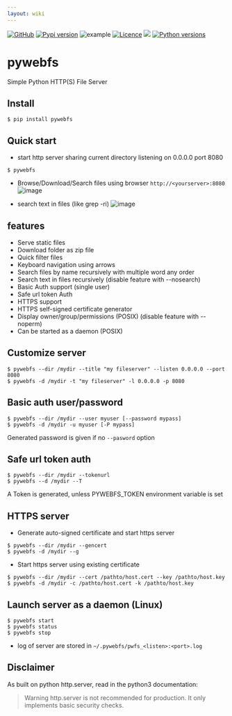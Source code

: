 ```yaml
---
layout: wiki
---
```

[![GitHub](https://img.shields.io/badge/GitHub-joknarf%2Fpywebfs-black?logo=github)](https://github.com/joknarf/pywebfs)
[![Pypi version](https://img.shields.io/pypi/v/pywebfs.svg?logo=pypi)](https://pypi.org/project/pywebfs/)
![example](https://github.com/joknarf/pywebfs/actions/workflows/python-publish.yml/badge.svg)
[![Licence](https://img.shields.io/badge/licence-MIT-blue.svg)](https://shields.io/)
[![](https://pepy.tech/badge/pywebfs)](https://pepy.tech/project/pywebfs)
[![Python versions](https://img.shields.io/badge/python-3.6+-blue.svg?logo=python)](https://shields.io/)

# pywebfs
Simple Python HTTP(S) File Server

## Install
```
$ pip install pywebfs
```

## Quick start

* start http server sharing current directory listening on 0.0.0.0 port 8080
```
$ pywebfs
```

* Browse/Download/Search files using browser `http://<yourserver>:8080`
![image](https://github.com/user-attachments/assets/32f27193-e23f-4aff-b78b-fc58d378f5dd)

* search text in files (like grep -ri)
![image](https://github.com/user-attachments/assets/89bf3f6b-6d7e-4f9c-9b08-20525ba2c670)

## features

* Serve static files
* Download folder as zip file
* Quick filter files
* Keyboard navigation using arrows
* Search files by name recursively with multiple word any order
* Search text in files recursively (disable feature with --nosearch)
* Basic Auth support (single user)
* Safe url token Auth
* HTTPS support
* HTTPS self-signed certificate generator
* Display owner/group/permissions (POSIX) (disable feature with --noperm)
* Can be started as a daemon (POSIX)

## Customize server
```
$ pywebfs --dir /mydir --title "my fileserver" --listen 0.0.0.0 --port 8080
$ pywebfs -d /mydir -t "my fileserver" -l 0.0.0.0 -p 8080
```

## Basic auth user/password
```
$ pywebfs --dir /mydir --user myuser [--password mypass]
$ pywebfs -d /mydir -u myuser [-P mypass]
```
Generated password is given if no `--pasword` option

## Safe url token auth
```
$ pywebfs --dir /mydir --tokenurl
$ pywebfs --d /mydir --T
```
A Token is generated, unless PYWEBFS_TOKEN environment variable is set

## HTTPS server

* Generate auto-signed certificate and start https server
```
$ pywebfs --dir /mydir --gencert
$ pywebfs -d /mydir --g
```

* Start https server using existing certificate
```
$ pywebfs --dir /mydir --cert /pathto/host.cert --key /pathto/host.key
$ pywebfs -d /mydir -c /pathto/host.cert -k /pathto/host.key
```

## Launch server as a daemon (Linux)

```
$ pywebfs start
$ pywebfs status
$ pywebfs stop
```
* log of server are stored in `~/.pywebfs/pwfs_<listen>:<port>.log`

## Disclaimer

As built on python http.server, read in the python3 documentation:

>Warning
>http.server is not recommended for production. It only implements basic security checks.
